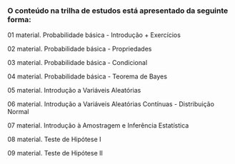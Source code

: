 ### O conteúdo na trilha de estudos está apresentado da seguinte forma:

01 material. Probabilidade básica - Introdução + Exercícios

02 material. Probabilidade básica - Propriedades

03 material. Probabilidade básica - Condicional

04 material. Probabilidade básica - Teorema de Bayes

05 material. Introdução a Variáveis Aleatórias

06 material. Introdução a Variáveis Aleatórias Contínuas - Distribuição Normal

07 material. Introdução à Amostragem e Inferência Estatística

08 material. Teste de Hipótese I

09 material. Teste de Hipótese II

